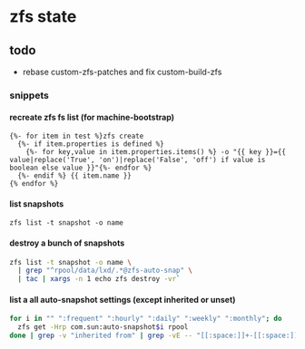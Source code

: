 # zfs state

## todo
+ rebase custom-zfs-patches and fix custom-build-zfs

### snippets

#### recreate zfs fs list (for machine-bootstrap)
```jinja
{%- for item in test %}zfs create
  {%- if item.properties is defined %}
    {%- for key,value in item.properties.items() %} -o "{{ key }}={{ value|replace('True', 'on')|replace('False', 'off') if value is boolean else value }}"{%- endfor %}
  {%- endif %} {{ item.name }}
{% endfor %}
```

#### list snapshots
`zfs list -t snapshot -o name`

#### destroy a bunch of snapshots
```bash
zfs list -t snapshot -o name \
  | grep "^rpool/data/lxd/.*@zfs-auto-snap" \
  | tac | xargs -n 1 echo zfs destroy -vr`
```

#### list a all auto-snapshot settings (except inherited or unset)
```bash
for i in "" ":frequent" ":hourly" ":daily" ":weekly" ":monthly"; do
  zfs get -Hrp com.sun:auto-snapshot$i rpool
done | grep -v "inherited from" | grep -vE -- "[[:space:]]+-[[:space:]]+-[[:space:]]*$"
```
